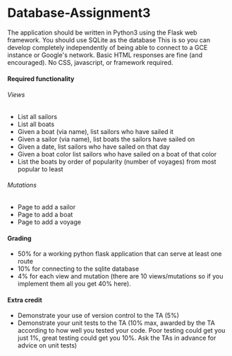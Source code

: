 # Database-Assignment3


The application should be written in Python3 using the Flask web framework.
You should use SQLite as the database
This is so you can develop completely independently of being able to connect to a GCE instance or Google's network.
Basic HTML responses are fine (and encouraged). No CSS, javascript, or framework required.


#### Required functionality
###### Views
- List all sailors
- List all boats
- Given a boat (via name), list sailors who have sailed it
- Given a sailor (via name), list boats the sailors have sailed on
- Given a date, list sailors who have sailed on that day
- Given a boat color list sailors who have sailed on a boat of that color
- List the boats by order of popularity (number of voyages) from most popular to least
###### Mutations
- Page to add a sailor
- Page to add a boat
- Page to add a voyage
#### Grading
- 50% for a working python flask application that can serve at least one route
- 10% for connecting to the sqlite database
- 4% for each view and mutation (there are 10 views/mutations so if you implement them all you get 40% here).
#### Extra credit
- Demonstrate your use of version control to the TA (5%)
- Demonstrate your unit tests to the TA (10% max, awarded by the TA according to how well you tested your code. Poor testing could get you just 1%, great testing could get you 10%. Ask the TAs in advance for advice on unit tests)

